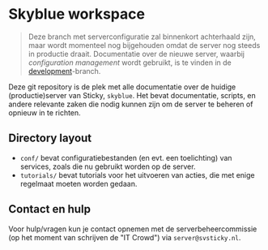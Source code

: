 # Skyblue workspace

> Deze branch met serverconfiguratie zal binnenkort achterhaald zijn, maar wordt momenteel nog bijgehouden omdat de server nog steeds in productie draait. Documentatie over de nieuwe server, waarbij _configuration management_ wordt gebruikt, is te vinden in de [development](../tree/development)-branch.

Deze git repository is de plek met alle documentatie over de huidige (productie)server van Sticky, `skyblue`. Het bevat documentatie, scripts, en andere relevante zaken die nodig kunnen zijn om de server te beheren of opnieuw in te richten.

## Directory layout

 - `conf/` bevat configuratiebestanden (en evt. een toelichting) van services, zoals die nu gebruikt worden op de server.
 - `tutorials/` bevat tutorials voor het uitvoeren van acties, die met enige regelmaat moeten worden gedaan.

## Contact en hulp

Voor hulp/vragen kun je contact opnemen met de serverbeheercommissie (op het
moment van schrijven de "IT Crowd") via `server@svsticky.nl`.
